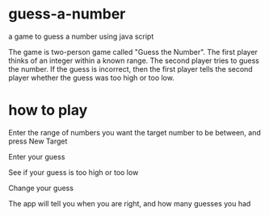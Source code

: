 # guess-a-number
a game to guess a number using java script


The game is two-person game called "Guess the Number". The first player thinks of an integer within a known range. The second player tries to guess the number. If the guess is incorrect, then the first player tells the second player whether the guess was too high or too low.


# how to play

  Enter the range of numbers you want the target number to be between, and press New Target

  Enter your guess

  See if your guess is too high or too low

  Change your guess

  The app will tell you when you are right, and how many guesses you had
